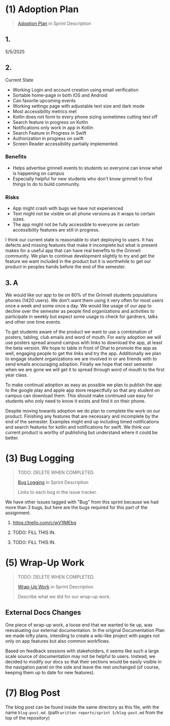 # (1) Adoption Plan

> [Adoption Plan](https://docs.google.com/document/d/e/2PACX-1vRfOfXgJLbJXE-59n7jhwjymxMuWBRAPYXLI69RckQImzUVHGzjb470ogGdbCf1VSOMz0rOmltTiLg3/pub#h.e1kq5sujjap4) in Sprint Description
>
## 1. 
5/5/2025
## 2.
Current State
- Working Login and account creation using email verification
- Sortable home-page in both IOS and Android
- Can favorite upcoming events
- Working settings page with adjustable text size and dark mode
- Most accessibility metrics met 
- Kotlin does not form to every phone sizing sometimes cutting text off
- Search feature in progress on Kotlin
- Notifications only work in app in Kotlin
- Search Feature in Progress in Swift
- Authorization in progress on swift
- Screen Reader accessibility partially implemented. 
### Benefits 
- Helps advertise grinnell events to students so everyone can know what is happening on campus
- Especially helpful for new students who don't know grinnell to find things to do to build community.
### Risks
- App might crash with bugs we have not experienced
- Text might not be visible on all phone versions as it wraps to certain sizes.
- The app might not be fully accessible to everyone as certain accessibility features are still in progress.
  
I think our current state is reasonable to start deploying to users. It has defects and missing features that make it incomplete but what is present makes for a useful app that can have real benefits to the Grinnell community. We plan to continue development slightly to try and get the feature we want included in the product but it is worthwhile to get our product in peoples hands before the end of the semester. 
## 3. A
We would like our app to be on 80% of the Grinnell students populations phones (1420 users). We don't want them using it very often for most users once a week and some once a day. We would like usage of our app to decline over the semester as people find organizations and activities to participate in weekly but expect some usage to check for gardners, talks and other one time events. 

To get students aware of the product we want to use a combination of posters, tabling, club emails and word of mouth. For early adoption we will use posters spread around campus with links to download the app, at least the beta version. We hope to table in front of Dhal to promote the app as well, engaging people to get the links and try the app. Additionally we plan to engage student organizations we are involved in or are friends with to send emails encouraging adoption. Finally we hope that next semester when we are gone we will get it to spread through word of mouth to the first year class. 

To make continual adoption as easy as possible we plan to publish the app to the google play and apple app store respectfully so that any student on campus can download them. This should make continued use easy for students who only need to know it exists and find it on their phone. 

Despite moving towards adoption we do plan to complete the work on our product. Finishing any features that are necessary and incomplete by the end of the semester. Examples might end up including timed notifications and search features for kotlin and notifications for swift. We think our current product is worthy of publishing but understand where it could be better. 


# (3) Bug Logging

> TODO: DELETE WHEN COMPLETED.
>
> [Bug Logging](https://docs.google.com/document/d/e/2PACX-1vRfOfXgJLbJXE-59n7jhwjymxMuWBRAPYXLI69RckQImzUVHGzjb470ogGdbCf1VSOMz0rOmltTiLg3/pub#h.o9rl9i8zl8s2) in Sprint Description
>
> Links to each bug in the issue tracker.

We have other issues tagged with "Bug" from this sprint because we had more than 3 bugs, but here are the bugs required for this part of the assignment.

1. <https://trello.com/c/wV1lMEbg>

2. TODO: FILL THIS IN.

3. TODO: FILL THIS IN.

# (5) Wrap-Up Work

> TODO: DELETE WHEN COMPLETED.
>
> [Wrap-Up Work](https://docs.google.com/document/d/e/2PACX-1vRfOfXgJLbJXE-59n7jhwjymxMuWBRAPYXLI69RckQImzUVHGzjb470ogGdbCf1VSOMz0rOmltTiLg3/pub#h.uutmho8zfq3b) in Sprint Description
>
> Describe what we did for our wrap-up work.

## External Docs Changes

One piece of wrap-up work, a loose end that we wanted to tie up, was reevaluating our external documentation. In the original Documentation Plan we made lofty plans, intending to create a wiki-like project with pages not only on app features but also common workflows.

Based on feedback sessions with stakeholders, it seems like such a large scale source of documentation may not be helpful to users. Instead, we decided to modify our docs so that their sections would be easily visible in the navigation panel on the side and leave the rest unchanged (of course, keeping them up to date for new features).

# (7) Blog Post

The blog post can be found inside the same directory as this file, with the name `blog-post.md`. (path `written reports/sprint 5/blog-post.md` from the top of the repository)
